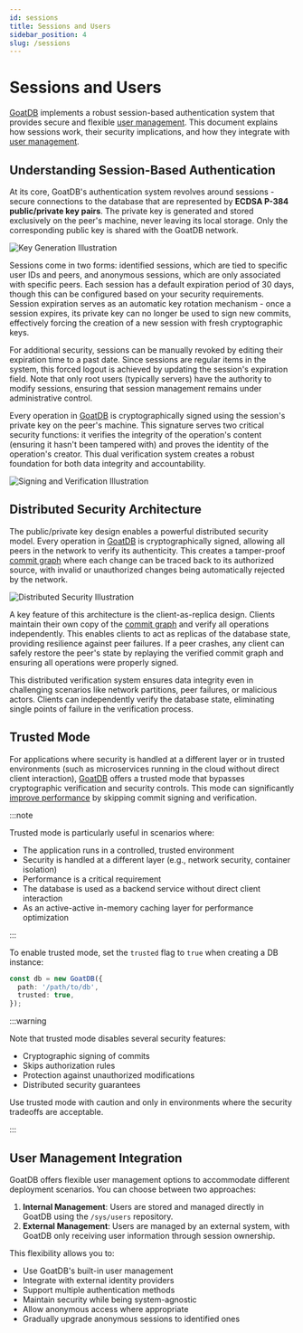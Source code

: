 ```yaml
---
id: sessions
title: Sessions and Users
sidebar_position: 4
slug: /sessions
---
```



# Sessions and Users

[GoatDB](/) implements a robust session-based authentication system that
provides secure and flexible [user management](/docs/authorization). This document
explains how sessions work, their security implications, and how they integrate
with [user management](/docs/authorization).

## Understanding Session-Based Authentication

At its core, GoatDB's authentication system revolves around sessions - secure
connections to the database that are represented by **ECDSA P-384 public/private
key pairs**. The private key is generated and stored exclusively on the peer's
machine, never leaving its local storage. Only the corresponding public key is
shared with the GoatDB network.

<div style={{textAlign: 'center'}}>
  <img src="/img/key-gen.svg" alt="Key Generation Illustration" />
</div>

Sessions come in two forms: identified sessions, which are tied to specific user
IDs and peers, and anonymous sessions, which are only associated with specific
peers. Each session has a default expiration period of 30 days, though this can
be configured based on your security requirements. Session expiration serves as
an automatic key rotation mechanism - once a session expires, its private key
can no longer be used to sign new commits, effectively forcing the creation of a
new session with fresh cryptographic keys.

For additional security, sessions can be manually revoked by editing their
expiration time to a past date. Since sessions are regular items in the system,
this forced logout is achieved by updating the session's expiration field. Note
that only root users (typically servers) have the authority to modify sessions,
ensuring that session management remains under administrative control.

Every operation in [GoatDB](/) is cryptographically signed using the session's
private key on the peer's machine. This signature serves two critical security
functions: it verifies the integrity of the operation's content (ensuring it
hasn't been tampered with) and proves the identity of the operation's creator.
This dual verification system creates a robust foundation for both data
integrity and accountability.

<div style={{textAlign: 'center'}}>
  <img src="/img/sign-verify.svg" alt="Signing and Verification Illustration" />
</div>

## Distributed Security Architecture

The public/private key design enables a powerful distributed security model.
Every operation in [GoatDB](/) is cryptographically signed, allowing all peers
in the network to verify its authenticity. This creates a tamper-proof
[commit graph](/docs/commit-graph) where each change can be traced back to its
authorized source, with invalid or unauthorized changes being automatically
rejected by the network.

<div style={{textAlign: 'center'}}>
  <img src="/img/distributed-security.svg" alt="Distributed Security Illustration" />
</div>

A key feature of this architecture is the client-as-replica design. Clients
maintain their own copy of the [commit graph](/docs/commit-graph) and verify all
operations independently. This enables clients to act as replicas of the
database state, providing resilience against peer failures. If a peer crashes,
any client can safely restore the peer's state by replaying the verified commit
graph and ensuring all operations were properly signed.

This distributed verification system ensures data integrity even in challenging
scenarios like network partitions, peer failures, or malicious actors. Clients
can independently verify the database state, eliminating single points of
failure in the verification process.

## Trusted Mode

For applications where security is handled at a different layer or in trusted
environments (such as microservices running in the cloud without direct client
interaction), [GoatDB](/) offers a trusted mode that bypasses cryptographic
verification and security controls. This mode can significantly
[improve performance](/docs/benchmarks/#trusted-mode) by skipping commit signing and
verification.

:::note

Trusted mode is particularly useful in scenarios where:

- The application runs in a controlled, trusted environment
- Security is handled at a different layer (e.g., network security, container
  isolation)
- Performance is a critical requirement
- The database is used as a backend service without direct client interaction
- As an active-active in-memory caching layer for performance optimization

:::

To enable trusted mode, set the `trusted` flag to `true` when creating a DB
instance:

```typescript
const db = new GoatDB({
  path: '/path/to/db',
  trusted: true,
});
```

:::warning

Note that trusted mode disables several security features:

- Cryptographic signing of commits
- Skips authorization rules
- Protection against unauthorized modifications
- Distributed security guarantees

Use trusted mode with caution and only in environments where the security
tradeoffs are acceptable.

:::

## User Management Integration

GoatDB offers flexible user management options to accommodate different
deployment scenarios. You can choose between two approaches:

1. **Internal Management**: Users are stored and managed directly in GoatDB
   using the `/sys/users` repository.
2. **External Management**: Users are managed by an external system, with GoatDB
   only receiving user information through session ownership.

This flexibility allows you to:

- Use GoatDB's built-in user management
- Integrate with external identity providers
- Support multiple authentication methods
- Maintain security while being system-agnostic
- Allow anonymous access where appropriate
- Gradually upgrade anonymous sessions to identified ones
